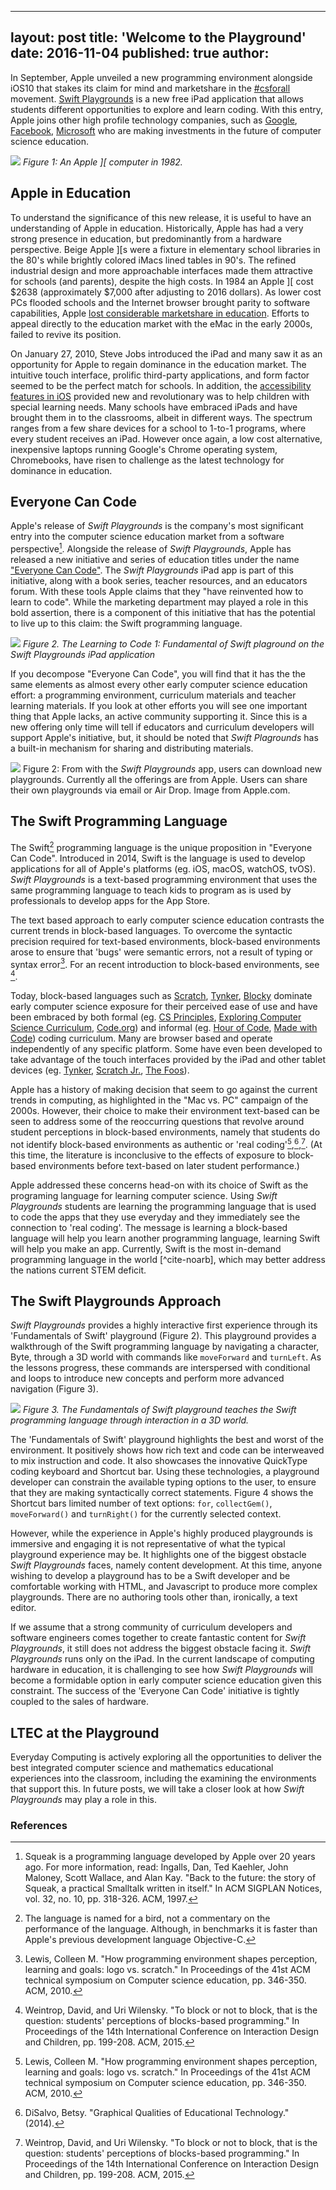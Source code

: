 
---
layout: post
title: 'Welcome to the Playground'
date: 2016-11-04
published: true
author:
---

In September, Apple unveiled a new programming environment alongside iOS10 that stakes its claim for mind and marketshare in the [#csforall](http://cacm.acm.org/news/208725-making-computer-science-accessible-to-all-students/fulltext) movement.  [Swift Playgrounds](https://developer.apple.com/swift/playgrounds/) is a new free iPad application that allows students different opportunities to explore and learn coding. With this entry, Apple joins other high profile technology companies, such as [Google](), [Facebook](), [Microsoft]() who are making investments in the future of computer science education.

![](https://upload.wikimedia.org/wikipedia/commons/thumb/8/82/Apple_II_tranparent_800.png/600px-Apple_II_tranparent_800.png)
_Figure 1: An Apple ][ computer in 1982._

## Apple in Education
To understand the significance of this new release, it is useful to have an understanding of Apple in education.  Historically, Apple has had a very strong presence in education, but predominantly from a hardware perspective.  Beige Apple ][s were a fixture in elementary school libraries in the 80's while brightly colored iMacs lined tables in 90's.  The refined industrial design and more approachable interfaces made them attractive for schools (and parents), despite the high costs. In 1984 an Apple ][ cost $2638 (approximately $7,000 after adjusting to 2016 dollars).   As lower cost PCs flooded schools and the Internet browser brought parity to software capabilities, Apple [lost considerable marketshare in education](http://www.macworld.com/article/1006764/education.html).  Efforts to appeal directly to the education market with the eMac in the early 2000s, failed to revive its position.

On January 27, 2010, Steve Jobs introduced the iPad and many saw it as an opportunity for Apple to regain dominance in the education market.  The intuitive touch interface, prolific third-party applications, and form factor seemed to be the perfect match for schools.  In addition, the [accessibility features in iOS](http://www.apple.com/accessibility/) provided new and revolutionary was to help children with special learning needs.  Many schools have embraced iPads and have brought them in to the classrooms, albeit in different ways.  The spectrum ranges from a few share devices for a school to 1-to-1 programs, where every student receives an iPad.  However once again, a low cost alternative, inexpensive laptops running Google's Chrome operating system, Chromebooks, have risen to challenge as the latest technology for dominance in education.

<!-- There were many [high profile examples](http://www.forbes.com/sites/michaelthomsen/2015/06/16/do-ipads-belong-in-schools/#3b918663792f) of schools.  http://fortune.com/2016/05/23/maine-schools-ipad-macbook-air/-->

## Everyone Can Code
Apple's release of _Swift Playgrounds_ is the company's most significant entry into the computer science education market from a software perspective[^link-squeak]. Alongside the release of _Swift Playgrounds_, Apple has released a new initiative and series of education titles under the name ["Everyone Can Code"](http://www.apple.com/education/everyone-can-code/).  The _Swift Playgrounds_ iPad app is part of this initiative, along with a book series, teacher resources, and an educators forum.  With these tools Apple claims that they "have reinvented how to learn to code".  While the marketing department may played a role in this bold assertion, there is a component of this initiative that has the potential to live up to this claim: the Swift programming language.

![](http://images.apple.com/v/swift/playgrounds/b/images/overview/run_my_code_medium_2x.jpg)
_Figure 2. The Learning to Code 1: Fundamental of Swift plaground on the Swift Playgrounds iPad application_

If you decompose "Everyone Can Code", you will find that it has the the same elements as almost every other early computer science education effort: a programming environment, curriculum materials and teacher learning materials.  If you look at other efforts you will see one important thing that Apple lacks, an active community supporting it.  Since this is a new offering only time will tell if educators and curriculum developers will support Apple's initiative, but, it should be noted that _Swift Plagrounds_ has a built-in mechanism for sharing and distributing materials.

![](http://images.apple.com/v/swift/playgrounds/b/images/overview/code_library_medium_2x.jpg)
Figure 2: From with the _Swift Playgrounds_ app, users can download new playgrounds.  Currently all the offerings are from Apple.  Users can share their own playgrounds via email or Air Drop. Image from Apple.com.


## The Swift Programming Language
The Swift[^swift-bird] programming language is the unique proposition in "Everyone Can Code".   Introduced in 2014, Swift is the language is used to develop applications for all of Apple's platforms (eg. iOS, macOS, watchOS, tvOS).  _Swift Playgrounds_ is a text-based programming environment that uses the same programming language to teach kids to program as is used by professionals to develop apps for the App Store.  

The text based approach to early computer science education contrasts the current trends in block-based languages.  To overcome the syntactic precision required for text-based environments, block-based environments arose to ensure that 'bugs' were semantic errors, not a result of typing or syntax error[^cite-lewis-acm-2010].  For an recent introduction to block-based environments, see [^cite-weintrop-acm-2015].  

Today, block-based languages such as [Scratch](https://scratch.mit.edu/), [Tynker](https://www.tynker.com/), [Blocky](https://developers.google.com/blockly/) dominate early computer science exposure for their perceived ease of use and have been embraced by both formal (eg. [CS Principles](http://www.csprinciples.org/), [Exploring Computer Science Curriculum](http://www.exploringcs.org/),  [Code.org](http://code.org)) and informal (eg. [Hour of Code](), [Made with Code]()) coding curriculum.  Many are browser based and operate independently of any specific platform.  Some have even been developed to take advantage of the touch interfaces provided by the iPad and other tablet devices (eg. [Tynker](https://www.tynker.com/), [Scratch Jr.](https://www.scratchjr.org/), [The Foos](http://thefoos.com/)).

Apple has a history of making decision that seem to go against the current trends in computing, as highlighted in the "Mac vs. PC" campaign of the 2000s.  However, their choice to make their environment text-based can be seen to address some of the reoccurring questions that revolve around student perceptions in block-based environments, namely that students do not identify block-based environments as authentic or 'real coding'[^cite-lewis-acm-2010],[^cite-disalvo-2014],[^cite-weintrop-acm-2015].  (At this time, the literature is inconclusive to the effects of exposure to block-based environments before text-based on later student performance.)

Apple addressed these concerns head-on with its choice of Swift as the programing language for learning computer science.  Using _Swift Playgrounds_ students are learning the programming language that is used to code the apps that they use everyday and they immediately see the connection to 'real coding'.  The message is learning a block-based language will help you learn another programming language, learning Swift will help you make an app.  Currently, Swift is the most in-demand programming language in the world [^cite-noarb], which may better address the nations current STEM deficit.

## The Swift Playgrounds Approach
_Swift Playgrounds_ provides a highly interactive first experience through its 'Fundamentals of Swift' playground (Figure 2).  This playground provides a walkthrough of the Swift programming language by navigating a character, Byte, through a 3D world with commands like `moveForward` and `turnLeft`.  As the lessons progress, these commands are interspersed with conditional and loops to introduce new concepts and perform more advanced navigation (Figure 3).

![](http://images.apple.com/v/swift/playgrounds/b/images/overview/code_playground_medium_2x.jpg)
_Figure 3. The Fundamentals of Swift playground teaches the Swift programming language through interaction in a 3D world._

The 'Fundamentals of Swift' playground highlights the best and worst of the environment.  It positively shows how rich text and code can be interweaved to mix instruction and code.  It also showcases the innovative QuickType coding keyboard and Shortcut bar.  Using these technologies, a playground developer can constrain the available typing options to the user, to ensure that they are making syntactically correct statements.  Figure 4 shows the Shortcut bars limited number of text options: `for`, `collectGem()`, `moveForward()` and `turnRight()` for the currently selected context.  

However, while the experience in Apple's highly produced playgrounds is immersive and engaging it is not representative of what the typical playground experience may be.  It highlights one of the biggest obstacle _Swift Playgrounds_ faces, namely content development.  At this time, anyone wishing to develop a playground has to be a Swift developer and be comfortable working with HTML, and Javascript to produce more complex playgrounds.  There are no authoring tools other than, ironically, a text editor.

If we assume that a strong community of curriculum developers and software engineers comes together to create fantastic content for _Swift Playgrounds_, it still does not address the biggest obstacle facing it.  _Swift Playgrounds_ runs only on the iPad.  In the current landscape of computing hardware in education, it is challenging to see how _Swift Playgrounds_ will become a formidable option in early computer science education given this constraint.  The success of the 'Everyone Can Code' initiative is tightly coupled to the sales of hardware.  

## LTEC at the Playground
Everyday Computing is actively exploring all the opportunities to deliver the best integrated computer science and mathematics educational experiences into the classroom, including the examining the environments that support this.  In future posts, we will take a closer look at how _Swift Playgrounds_ may play a role in this.

### References

[^link-squeak]:Squeak is a programming language developed by Apple over 20 years ago.  For more information, read: Ingalls, Dan, Ted Kaehler, John Maloney, Scott Wallace, and Alan Kay. "Back to the future: the story of Squeak, a practical Smalltalk written in itself." In ACM SIGPLAN Notices, vol. 32, no. 10, pp. 318-326. ACM, 1997.

[^swift-bird]: The language is named for a bird, not a commentary on the performance of the language.  Although, in benchmarks it is faster than Apple's previous development language Objective-C.

[^cite-lewis-acm-2010]:Lewis, Colleen M. "How programming environment shapes perception, learning and goals: logo vs. scratch." In Proceedings of the 41st ACM technical symposium on Computer science education, pp. 346-350. ACM, 2010.

[^cite-weintrop-acm-2015]:Weintrop, David, and Uri Wilensky. "To block or not to block, that is the question: students' perceptions of blocks-based programming." In Proceedings of the 14th International Conference on Interaction Design and Children, pp. 199-208. ACM, 2015.
[^cite-disalvo-2014]:DiSalvo, Betsy. "Graphical Qualities of Educational Technology." (2014).

